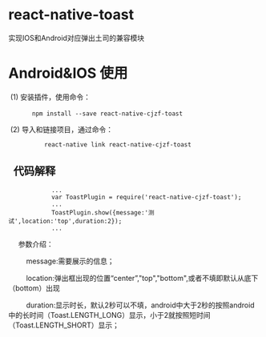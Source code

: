 # react-native-toast
实现IOS和Android对应弹出土司的兼容模块
# Android&IOS 使用
 (1) 安装插件，使用命令：
 
 
             ```npm install --save react-native-cjzf-toast```
              
              
 (2) 导入和链接项目，通过命令：
 
 
              react-native link react-native-cjzf-toast
##   代码解释
                ...
                var ToastPlugin = require('react-native-cjzf-toast');
                ...
                ToastPlugin.show({message:'测试',location:'top',duration:2});
                ...
               
      参数介绍：
      
      
          message:需要展示的信息；
          
          
          location:弹出框出现的位置“center”,"top","bottom",或者不填即默认从底下（bottom）出现
          
          
          duration:显示时长，默认2秒可以不填，android中大于2秒的按照android中的长时间（Toast.LENGTH_LONG）显示，小于2就按照短时间（Toast.LENGTH_SHORT）显示；
          
          
